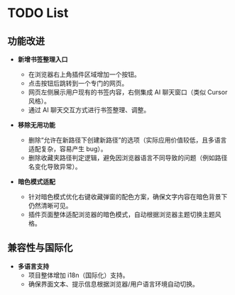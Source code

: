 # TODO List

## 功能改进

- **新增书签整理入口**
  - 在浏览器右上角插件区域增加一个按钮。
  - 点击按钮后跳转到一个专门的网页。
  - 网页左侧展示用户现有的书签内容，右侧集成 AI 聊天窗口（类似 Cursor 风格）。
  - 通过 AI 聊天交互方式进行书签整理、调整。

- **移除无用功能**
  - 删除“允许在新路径下创建新路径”的选项（实际应用价值较低，且多语言适配复杂，容易产生 bug）。
  - 删除收藏夹路径判定逻辑，避免因浏览器语言不同导致的问题（例如路径名变化导致异常）。

- **暗色模式适配**
  - 针对暗色模式优化右键收藏弹窗的配色方案，确保文字内容在暗色背景下仍然清晰可见。
  - 插件页面整体适配浏览器的暗色模式，自动根据浏览器主题切换主题风格。

## 兼容性与国际化

- **多语言支持**
  - 项目整体增加 i18n（国际化）支持。
  - 确保界面文本、提示信息根据浏览器/用户语言环境自动切换。
